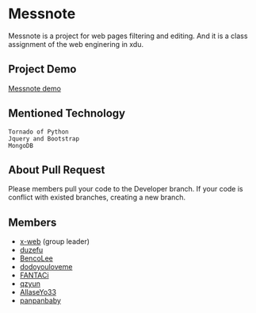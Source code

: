 # **Messnote**
Messnote is a project for web pages filtering and editing. And it is a class assignment of the web enginering in xdu.
## Project Demo
[Messnote demo](https://x-web.github.io/webE)
## Mentioned Technology
`Tornado of Python`<br/>
`Jquery and Bootstrap`<br/>
`MongoDB`<br/>
## About Pull Request
Please members pull your code to the Developer branch.
If your code is conflict with existed branches, creating a new branch.
## Members
* [x-web](https://github.com/x-web) (group leader)
* [duzefu](https://github.com/duzefu)
* [BencoLee](https://github.com/BencoLee)
* [dodoyouloveme](https://github.com/dodoyouloveme)
* [FANTACi](https://github.com/FANTACi)
* [qzyun](https://github.com/qzyun)
* [AllaseYo33](https://github.com/AllaseYo33)
* [panpanbaby](https://github.com/panpanbaby)
